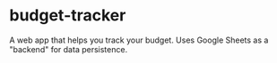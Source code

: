 # budget-tracker

A web app that helps you track your budget.  Uses Google Sheets as a "backend" for data persistence.
